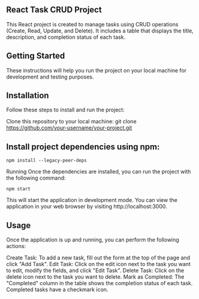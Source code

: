 ## React Task CRUD Project
This React project is created to manage tasks using CRUD operations (Create, Read, Update, and Delete). It includes a table that displays the title, description, and completion status of each task.

## Getting Started
These instructions will help you run the project on your local machine for development and testing purposes.

## Installation
Follow these steps to install and run the project:

Clone this repository to your local machine:
git clone https://github.com/your-username/your-project.git

## Install project dependencies using npm:

``` shell
npm install --legacy-peer-deps
```
Running
Once the dependencies are installed, you can run the project with the following command:
``` shell
npm start 
```
This will start the application in development mode. You can view the application in your web browser by visiting http://localhost:3000.

## Usage
Once the application is up and running, you can perform the following actions:

Create Task: To add a new task, fill out the form at the top of the page and click "Add Task".
Edit Task: Click on the edit icon next to the task you want to edit, modify the fields, and click "Edit Task".
Delete Task: Click on the delete icon next to the task you want to delete.
Mark as Completed: The "Completed" column in the table shows the completion status of each task. Completed tasks have a checkmark icon.